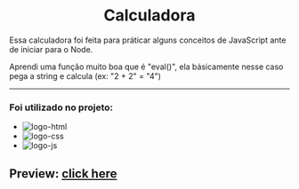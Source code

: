 <h1 align="center">Calculadora</h1>
<p>
  Essa calculadora foi feita para práticar alguns conceitos de JavaScript ante de iniciar para o Node. 
</p>
 <p>Aprendi uma função muito boa que é "eval()", ela básicamente nesse caso pega a string e calcula (ex: "2 + 2" = "4")</p>
<hr>
<h3>Foi utilizado no projeto:</h3>
<ul>
  <li><img src="https://img.shields.io/badge/HTML5-E34F26?style=for-the-badge&logo=html5&logoColor=white" alt="logo-html"></li>
  <li><img src="https://img.shields.io/badge/CSS3-1572B6?style=for-the-badge&logo=css3&logoColor=white" alt="logo-css"></li>
  <li><img src="https://img.shields.io/badge/JavaScript-323330?style=for-the-badge&logo=javascript&logoColor=F7DF1E" alt="logo-js"></li>
</ul>

<h2>Preview: <a href="">click here</a></h2>
